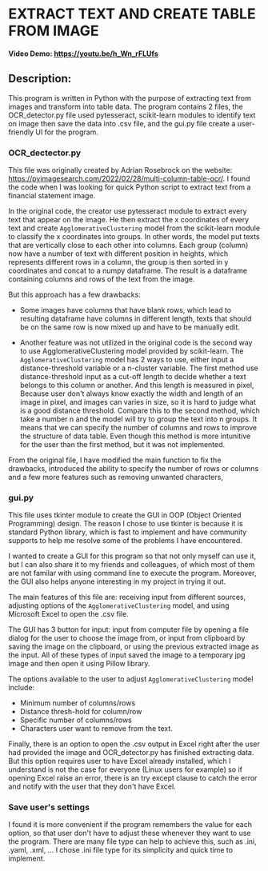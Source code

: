# EXTRACT TEXT AND CREATE TABLE FROM IMAGE
#### Video Demo:  https://youtu.be/h_Wn_rFLUfs
## Description:

This program is written in Python with the purpose of extracting text from images and transform into table data. The program contains 2 files, the OCR_detector.py file used pytesseract, scikit-learn modules to identify text on image then save the data into .csv file, and the gui.py file create a user-friendly UI for the program.

### OCR_dectector.py
This file was originally created by Adrian Rosebrock on the website: https://pyimagesearch.com/2022/02/28/multi-column-table-ocr/. I found the code when I was looking for quick Python script to extract text from a financial statement image. 

In the original code, the creator use pytesseract module to extract every text that appear on the image. He then extract the x coordinates of every text and create `AgglomerativeClustering` model from the scikit-learn module to classify the x coordinates into groups. In other words, the model put texts that are vertically close to each other into columns. Each group (column) now have a number of text with different position in heights, which represents different rows in a column, the group is then sorted in y coordinates and concat to a numpy dataframe. The result is a dataframe containing columns and rows of the text from the image.

But this approach has a few drawbacks:
- Some images have columns that have blank rows, which lead to resulting dataframe have columns in different length, texts that should be on the same row is now mixed up and have to be manually edit. 

- Another feature was not utilized in the original code is the second way to use AgglomerativeClustering model provided by scikit-learn. The `AgglomerativeClustering` model has 2 ways to use, either input a distance-threshold variable or a n-cluster variable. The first method use distance-threshold input as a cut-off length to decide whether a text belongs to this column or another. And this length is measured in pixel, Because user don't always know exactly the width and length of an image in pixel, and images can varies in size, so it is hard to judge what is a good distance threshold. Compare this to the second method, which take a number n and the model will try to group the text into n groups. It means that we can specify the number of columns and rows to improve the structure of data table. Even though this method is more intunitive for the user than the first method, but it was not implemented.

From the original file, I have modified the main function to fix the drawbacks, introduced the ability to specify the number of rows or columns and a few more features such as removing unwanted characters, 

### gui.py
This file uses tkinter module to create the GUI in OOP (Object Oriented Programming) design. The reason I chose to use tkinter is because it is standard Python library, which is fast to implement and have community supports to help me resolve some of the problems I have encountered.

I wanted to create a GUI for this program so that not only myself can use it, but I can also share it to my friends and colleagues, of which most of them are not familar with using command line to execute the program. Moreover, the GUI also helps anyone interesting in my project in trying it out.

The main features of this file are: receiving input from different sources, adjusting options of the `AgglomerativeClustering` model, and using Microsoft Excel to open the .csv file.

The GUI has 3 button for input: input from computer file by opening a file dialog for the user to choose the image from, or input from clipboard by saving the image on the clipboard, or using the previous extracted image as the input. All of these types of input saved the image to a temporary jpg image and then open it using Pillow library.

The options available to the user to adjust `AgglomerativeClustering` model include: 
- Minimum number of columns/rows
- Distance thresh-hold for column/row
- Specific number of columns/rows
- Characters user want to remove from the text.

Finally, there is an option to open the .csv output in Excel right after the user had provided the image and OCR_detector.py has finished extracting data. But this option requires user to have Excel already installed, which I understand is not the case for everyone (Linux users for example) so if opening Excel raise an error, there is an try except clause to catch the error and notify with the user that they don't have Excel.

### Save user's settings
I found it is more convenient if the program remembers the value for each option, so that user don't have to adjust these whenever they want to use the program. There are many file type can help to achieve this, such as .ini, .yaml, .xml, ... I chose .ini file type for its simplicity and quick time to implement.
